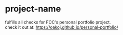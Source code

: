 # project-name
fulfills all checks for FCC's personal portfolio project.  
check it out at: https://oakoj.github.io/personal-portfolio/

